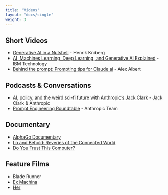 ```yaml
---
title: 'Videos'
layout: "docs/single"
weight: 3
---
```


## Short Videos
- [Generative AI in a Nutshell](https://youtu.be/2IK3DFHRFfw?si=C4YA92jx0yoR3C5w) - Henrik Kniberg
- [AI, Machines Learning, Deep Learning, and Generative AI Explained](https://youtu.be/qYNweeDHiyU?si=lg7xmKVXnOasQvSP) - IBM Technology
- [Behind the prompt: Prompting tips for Claude.ai](https://www.youtube.com/watch?v=OfUn6HjwXhI&t=2s) - Alex Albert

## Podcasts & Conversations
- [AI, policy, and the weird sci-fi future with Anthropic’s Jack Clark](https://www.youtube.com/watch?v=b1-OuHWu88Y) - Jack Clark & Anthropic
- [Prompt Engineering Roundtable](https://www.youtube.com/watch?v=T9aRN5JkmL8) - Anthropic Team

## Documentary
- [AlphaGo Documentary](https://www.youtube.com/watch?v=WXuK6gekU1Y)
- [Lo and Behold: Reveries of the Connected World](https://www.imdb.com/title/tt5275828/)
- [Do You Trust This Computer?](https://www.youtube.com/watch?v=aV_IZye14vs)

## Feature Films
- Blade Runner
- [Ex Machina](https://www.imdb.com/title/tt0470752/?ref_=fn_al_tt_1)
- [Her](https://www.imdb.com/title/tt1798709/)